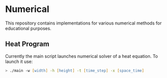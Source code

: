 # Numerical
This repository contains implementations for various numerical methods for educational purposes.

## Heat Program
Currently the main script launches numerical solver of a heat equation. To launch it use:
```zsh
> ./main -w [width] -h [height] -t [time_step] -x [space_time]
```
